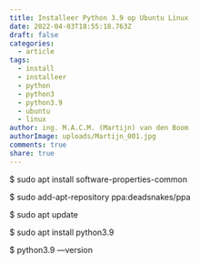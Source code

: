 ```yaml
---
title: Installeer Python 3.9 op Ubuntu Linux
date: 2022-04-03T18:55:18.763Z
draft: false
categories:
  - article
tags:
  - install
  - installeer
  - python
  - python3
  - python3.9
  - ubuntu
  - linux
author: ing. M.A.C.M. (Martijn) van den Boom
authorImage: uploads/Martijn_001.jpg
comments: true
share: true
---
```

$ sudo apt install software-properties-common

$ sudo add-apt-repository ppa:deadsnakes/ppa

$ sudo apt update

$ sudo apt install python3.9

$ python3.9 —version
